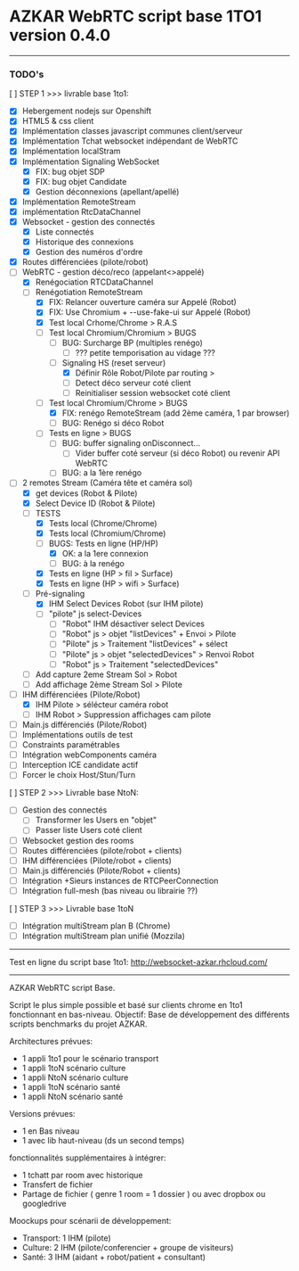# AZKAR WebRTC script base 1TO1 version 0.4.0 

-------------------------------------------------

### TODO's

[ ] STEP 1 >>> livrable base 1to1:
- [x] Hebergement nodejs sur Openshift
- [x] HTML5 & css client
- [x] Implémentation classes javascript communes client/serveur
- [x] Implémentation Tchat websocket indépendant de WebRTC
- [x] Implémentation localStram
- [x] Implémentation Signaling WebSocket 
	- [x] FIX: bug objet SDP
	- [x] FIX: bug objet Candidate
	- [x] Gestion déconnexions (apellant/apellé)
- [x] Implémentation RemoteStream
- [x] implémentation RtcDataChannel 
- [x] Websocket - gestion des connectés
	- [x] Liste connectés
	- [x] Historique des connexions
	- [x] Gestion des numéros d'ordre
- [x] Routes différenciées (pilote/robot)	
- [ ]  WebRTC - gestion déco/reco (appelant<>appelé)
	- [x] Renégociation RTCDataChannel
	- [ ] Renégotiation RemoteStream 
        - [x] FIX: Relancer ouverture caméra sur Appelé (Robot)
        - [x] FIX: Use Chromium + --use-fake-ui sur Appelé (Robot)
        - [x] Test local Crhome/Chrome > R.A.S
        - [ ] Test local Chromium/Chromium > BUGS
            - [ ] BUG: Surcharge BP (multiples renégo)
                - [ ] ??? petite temporisation au vidage ???
            - [ ] Signaling HS (reset serveur) 
                - [x] Définir Rôle Robot/Pilote par routing > 
                - [ ] Detect déco serveur coté client
                - [ ] Reinitialiser session websocket coté client
        - [ ] Test local Chromium/Chrome > BUGS
            - [x] FIX: renégo RemoteStream (add 2ème caméra, 1 par browser)
            - [ ] BUG: Renégo si déco Robot
        - [ ] Tests en ligne > BUGS 
            - [ ] BUG: buffer signaling onDisconnect...
                - [ ] Vider buffer coté serveur (si déco Robot) ou revenir API WebRTC
            - [ ] BUG: a la 1ère renégo
- [ ] 2 remotes Stream (Caméra tête et caméra sol)
    - [x] get devices (Robot & Pilote)
    - [x] Select Device ID (Robot & Pilote)
    - [ ] TESTS
        - [x] Tests local (Chrome/Chrome)
        - [x] Tests local (Chromium/Chrome)
        - [ ] BUGS: Tests en ligne (HP/HP)
            - [x] OK: a la 1ere connexion 
            - [ ] BUG: à la renégo
        - [x] Tests en ligne (HP > fil > Surface)
        - [x] Tests en ligne (HP > wifi > Surface)
    - [ ] Pré-signaling 
        - [x] IHM Select Devices Robot (sur IHM pilote)
        - [ ] "pilote" js select-Devices
            - [ ] "Robot" IHM désactiver select Devices
            - [ ] "Robot" js > objet "listDevices" + Envoi > Pilote
            - [ ] "Pilote" js > Traitement "listDevices" + sélect
            - [ ] "Pilote" js > objet "selectedDevices" > Renvoi Robot
            - [ ] "Robot" js > Traitement "selectedDevices" 
    - [ ] Add capture 2eme Stream Sol > Robot
    - [ ] Add affichage 2ème Stream Sol > Pilote
- [ ] IHM différenciées (Pilote/Robot)
    - [x] IHM Pilote > sélécteur caméra robot
    - [ ] IHM Robot > Suppression affichages cam pilote
- [ ] Main.js différenciés (Pilote/Robot)
- [ ] Implémentations outils de test
- [ ] Constraints paramétrables
- [ ] Intégration webComponents caméra
- [ ] Interception ICE candidate actif
- [ ] Forcer le choix Host/Stun/Turn

[ ] STEP 2 >>> Livrable base NtoN:
- [ ] Gestion des connectés
	- [ ] Transformer les Users en "objet"
	- [ ] Passer liste Users coté client
- [ ] Websocket gestion des rooms
- [ ] Routes différenciées (pilote/robot + clients)
- [ ] IHM différenciées (Pilote/robot + clients)
- [ ] Main.js différenciés (Pilote/Robot + clients)	
- [ ] Intégration +Sieurs instances de RTCPeerConnection
- [ ] Intégration full-mesh (bas niveau ou librairie ??)

[ ] STEP 3 >>> Livrable base 1toN
- [ ] Intégration multiStream plan B (Chrome) 
- [ ] Intégration multiStream plan unifié (Mozzila) 

------------------------------------------------------------

Test en ligne du script base 1to1:
http://websocket-azkar.rhcloud.com/

------------------------------------------------------------
AZKAR WebRTC script Base.

Script le plus simple possible et basé sur clients chrome en 1to1 fonctionnant en bas-niveau. Objectif: Base de développement des différents scripts benchmarks du projet AZKAR.

Architectures prévues:
- 1 appli 1to1 pour le scénario transport 
- 1 appli 1toN scénario culture
- 1 appli NtoN scénario culture
- 1 appli 1toN scénario santé
- 1 appli NtoN scénario santé

Versions prévues:
- 1 en Bas niveau
- 1 avec lib haut-niveau (ds un second temps)

fonctionnalités supplémentaires à intégrer:
- 1 tchatt par room avec historique
- Transfert de fichier 
- Partage de fichier ( genre 1 room = 1 dossier ) ou avec dropbox ou googledrive

Moockups pour scénarii de développement:
- Transport: 1 IHM (pilote)
- Culture: 2 IHM (pilote/conferencier + groupe de visiteurs)
- Santé: 3 IHM (aidant + robot/patient + consultant)